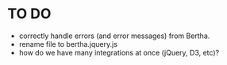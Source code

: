 TO DO
=====

* correctly handle errors (and error messages) from Bertha.
* rename file to bertha.jquery.js
* how do we have many integrations at once (jQuery, D3, etc)?